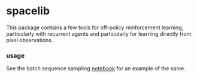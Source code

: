 # spacelib

This package contains a few tools for off-policy reinforcement learning, particularly with recurrent agents and particularly for learning directly from pixel observations.

### usage

See the batch sequence sampling [notebook](https://github.com/kandouss/spacelib/blob/master/examples/Batch%20sequence%20sampling.ipynb) for an example of the same.